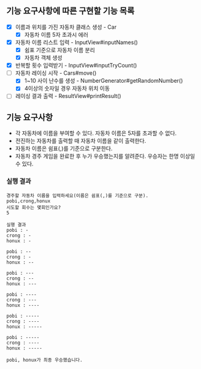 ## 기능 요구사항에 따른 구현할 기능 목록

- [x] 이름과 위치를 가진 자동차 클래스 생성 - Car
    - [x] 자동차 이름 5자 초과시 에러
- [x] 자동차 이름 리스트 입력 - InputView#inputNames()
    - [x] 쉼표 기준으로 자동차 이름 분리
    - [x] 자동차 객체 생성
- [x] 반복할 횟수 입력받기 - InputView#inputTryCount()
- [ ] 자동차 레이싱 시작 - Cars#move()
    - [x] 1~10 사이 난수를 생성 - NumberGenerator#getRandomNumber()
    - [x] 4이상의 숫자일 경우 자동차 위치 이동
- [ ] 레이싱 결과 출력 - ResultView#printResult()

## 기능 요구사항

- 각 자동차에 이름을 부여할 수 있다. 자동차 이름은 5자를 초과할 수 없다.
- 전진하는 자동차를 출력할 때 자동차 이름을 같이 출력한다.
- 자동차 이름은 쉼표(,)를 기준으로 구분한다.
- 자동차 경주 게임을 완료한 후 누가 우승했는지를 알려준다. 우승자는 한명 이상일 수 있다.

### 실행 결과

```
경주할 자동차 이름을 입력하세요(이름은 쉼표(,)를 기준으로 구분).
pobi,crong,honux
시도할 회수는 몇회인가요?
5

실행 결과
pobi : -
crong : -
honux : -

pobi : --
crong : -
honux : --

pobi : ---
crong : --
honux : ---

pobi : ----
crong : ---
honux : ----

pobi : -----
crong : ----
honux : -----

pobi : -----
crong : ----
honux : -----

pobi, honux가 최종 우승했습니다.
```

